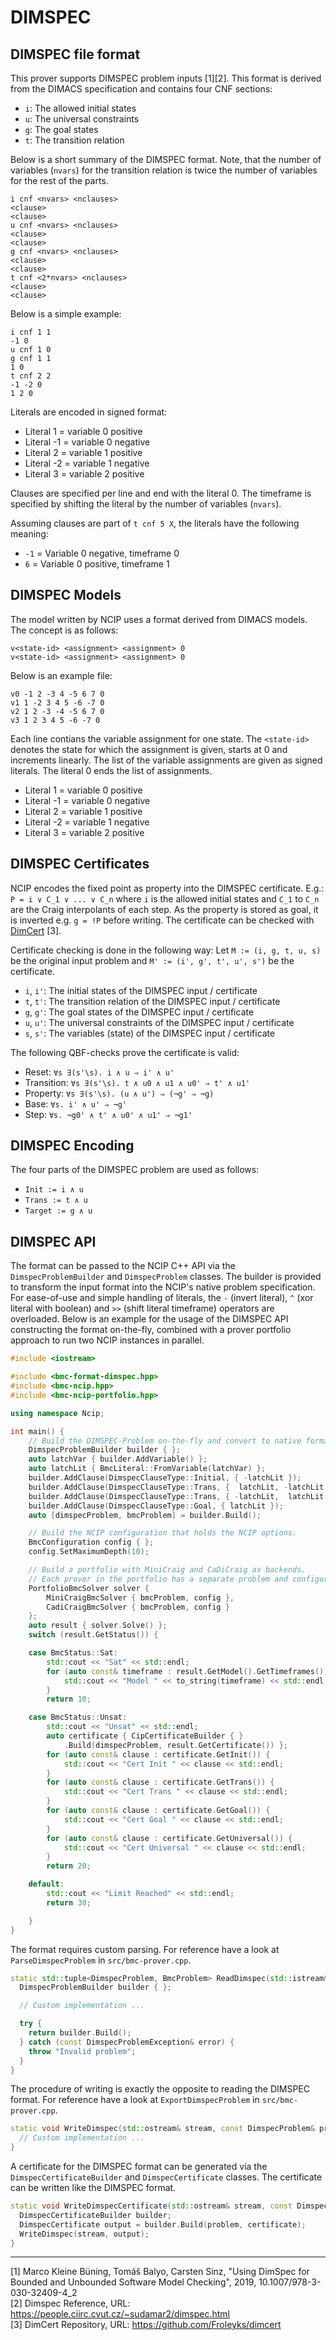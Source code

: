 # DIMSPEC

## DIMSPEC file format

This prover supports DIMSPEC problem inputs [1][2].
This format is derived from the DIMACS specification and contains four CNF sections:

- `i`: The allowed initial states
- `u`: The universal constraints
- `g`: The goal states
- `t`: The transition relation

Below is a short summary of the DIMSPEC format.
Note, that the number of variables (`nvars`) for the transition relation is twice the number of variables for the rest of the parts.

```text
i cnf <nvars> <nclauses>
<clause>
<clause>
u cnf <nvars> <nclauses>
<clause>
<clause>
g cnf <nvars> <nclauses>
<clause>
<clause>
t cnf <2*nvars> <nclauses>
<clause>
<clause>
```

Below is a simple example:

```text
i cnf 1 1
-1 0
u cnf 1 0
g cnf 1 1
1 0
t cnf 2 2
-1 -2 0
1 2 0
```

Literals are encoded in signed format:

- Literal 1 = variable 0 positive
- Literal -1 = variable 0 negative
- Literal 2 = variable 1 positive
- Literal -2 = variable 1 negative
- Literal 3 = variable 2 positive

Clauses are specified per line and end with the literal 0.
The timeframe is specified by shifting the literal by the number of variables (`nvars`).

Assuming clauses are part of `t cnf 5 X`, the literals have the following meaning:

- `-1` = Variable 0 negative, timeframe 0
- `6` = Variable 0 positive, timeframe 1

## DIMSPEC Models

The model written by NCIP uses a format derived from DIMACS models.
The concept is as follows:

```text
v<state-id> <assignment> <assignment> 0
v<state-id> <assignment> <assignment> 0
```

Below is an example file:

```text
v0 -1 2 -3 4 -5 6 7 0
v1 1 -2 3 4 5 -6 -7 0
v2 1 2 -3 -4 -5 6 7 0
v3 1 2 3 4 5 -6 -7 0
```

Each line contians the variable assignment for one state.
The `<state-id>` denotes the state for which the assignment is given, starts at 0 and increments linearly.
The list of the variable assignments are given as signed literals.
The literal 0 ends the list of assignments.

- Literal 1 = variable 0 positive
- Literal -1 = variable 0 negative
- Literal 2 = variable 1 positive
- Literal -2 = variable 1 negative
- Literal 3 = variable 2 positive

## DIMSPEC Certificates

NCIP encodes the fixed point as property into the DIMSPEC certificate.
E.g.: `P = i ∨ C_1 ∨ ... ∨ C_n` where `i` is the allowed initial states and `C_1` to `C_n` are the Craig interpolants of each step.
As the property is stored as goal, it is inverted e.g. `g = !P` before writing.
The certificate can be checked with [DimCert](https://github.com/Froleyks/dimcert) [3].

Certificate checking is done in the following way:
Let `M := (i, g, t, u, s)` be the original input problem and `M' := (i', g', t', u', s')` be the certificate.

- `i`, `i'`: The initial states of the DIMSPEC input / certificate
- `t`, `t'`: The transition relation of the DIMSPEC input / certificate
- `g`, `g'`: The goal states of the DIMSPEC input / certificate
- `u`, `u'`: The universal constraints of the DIMSPEC input / certificate
- `s`, `s'`: The variables (state) of the DIMSPEC input / certificate

The following QBF-checks prove the certificate is valid:

- Reset: `∀s ∃(s'\s). i ∧ u ⇒ i' ∧ u'`
- Transition: `∀s ∃(s'\s). t ∧ u0 ∧ u1 ∧ u0' ⇒ t' ∧ u1'`
- Property: `∀s ∃(s'\s). (u ∧ u') ⇒ (¬g' ⇒ ¬g)`
- Base: `∀s. i' ∧ u' ⇒ ¬g'`
- Step: `∀s. ¬g0' ∧ t' ∧ u0' ∧ u1' ⇒ ¬g1'`

## DIMSPEC Encoding

The four parts of the DIMSPEC problem are used as follows:

- `Init := i ∧ u`
- `Trans := t ∧ u`
- `Target := g ∧ u`

## DIMSPEC API

The format can be passed to the NCIP C++ API via the `DimspecProblemBuilder` and `DimspecProblem` classes.
The builder is provided to transform the input format into the NCIP's native problem specification.
For ease-of-use and simple handling of literals, the `-` (invert literal), `^` (xor literal with boolean) and `>>` (shift literal timeframe) operators are overloaded.
Below is an example for the usage of the DIMSPEC API constructing the format on-the-fly, combined with a prover portfolio approach to run two NCIP instances in parallel.

```cpp
#include <iostream>

#include <bmc-format-dimspec.hpp>
#include <bmc-ncip.hpp>
#include <bmc-ncip-portfolio.hpp>

using namespace Ncip;

int main() {
    // Build the DIMSPEC-Problem on-the-fly and convert to native format.
    DimspecProblemBuilder builder { };
    auto latchVar { builder.AddVariable() };
    auto latchLit { BmcLiteral::FromVariable(latchVar) };
    builder.AddClause(DimspecClauseType::Initial, { -latchLit });
    builder.AddClause(DimspecClauseType::Trans, {  latchLit, -latchLit >> 1 });
    builder.AddClause(DimspecClauseType::Trans, { -latchLit,  latchLit >> 1 });
    builder.AddClause(DimspecClauseType::Goal, { latchLit });
    auto [dimspecProblem, bmcProblem] = builder.Build();

    // Build the NCIP configuration that holds the NCIP options.
    BmcConfiguration config { };
    config.SetMaximumDepth(10);

    // Build a portfolio with MiniCraig and CaDiCraig as backends.
    // Each prover in the portfolio has a separate problem and configuration.
    PortfolioBmcSolver solver {
        MiniCraigBmcSolver { bmcProblem, config },
        CadiCraigBmcSolver { bmcProblem, config }
    };
    auto result { solver.Solve() };
    switch (result.GetStatus()) {

    case BmcStatus::Sat:
        std::cout << "Sat" << std::endl;
        for (auto const& timeframe : result.GetModel().GetTimeframes()) {
            std::cout << "Model " << to_string(timeframe) << std::endl;
        }
        return 10;

    case BmcStatus::Unsat:
        std::cout << "Unsat" << std::endl;
        auto certificate { CipCertificateBuilder { }
            .Build(dimspecProblem, result.GetCertificate()) };
        for (auto const& clause : certificate.GetInit()) {
            std::cout << "Cert Init " << clause << std::endl;
        }
        for (auto const& clause : certificate.GetTrans()) {
            std::cout << "Cert Trans " << clause << std::endl;
        }
        for (auto const& clause : certificate.GetGoal()) {
            std::cout << "Cert Goal " << clause << std::endl;
        }
        for (auto const& clause : certificate.GetUniversal()) {
            std::cout << "Cert Universal " << clause << std::endl;
        }
        return 20;

    default:
        std::cout << "Limit Reached" << std::endl;
        return 30;

    }
}
```

The format requires custom parsing.
For reference have a look at `ParseDimspecProblem` in `src/bmc-prover.cpp`.

```cpp
static std::tuple<DimspecProblem, BmcProblem> ReadDimspec(std::istream& stream) {
  DimspecProblemBuilder builder { };

  // Custom implementation ...

  try {
    return builder.Build();
  } catch (const DimspecProblemException& error) {
    throw "Invalid problem";
  }
}
```

The procedure of writing is exactly the opposite to reading the DIMSPEC format.
For reference have a look at `ExportDimspecProblem` in `src/bmc-prover.cpp`.

```cpp
static void WriteDimspec(std::ostream& stream, const DimspecProblem& problem) {
  // Custom implementation ...
}
```

A certificate for the DIMSPEC format can be generated via the `DimspecCertificateBuilder` and `DimspecCertificate` classes.
The certificate can be written like the DIMSPEC format.

```cpp
static void WriteDimspecCertificate(std::ostream& stream, const DimspecProblem& problem, const BmcCertificate& certificate) {
  DimspecCertificateBuilder builder;
  DimspecCertificate output = builder.Build(problem, certificate);
  WriteDimspec(stream, output);
}
```

---

[1] Marco Kleine Büning, Tomáš Balyo, Carsten Sinz, "Using DimSpec for Bounded and Unbounded Software Model Checking", 2019, 10.1007/978-3-030-32409-4_2  
[2] Dimspec Reference, URL: https://people.ciirc.cvut.cz/~sudamar2/dimspec.html  
[3] DimCert Repository, URL: https://github.com/Froleyks/dimcert  
